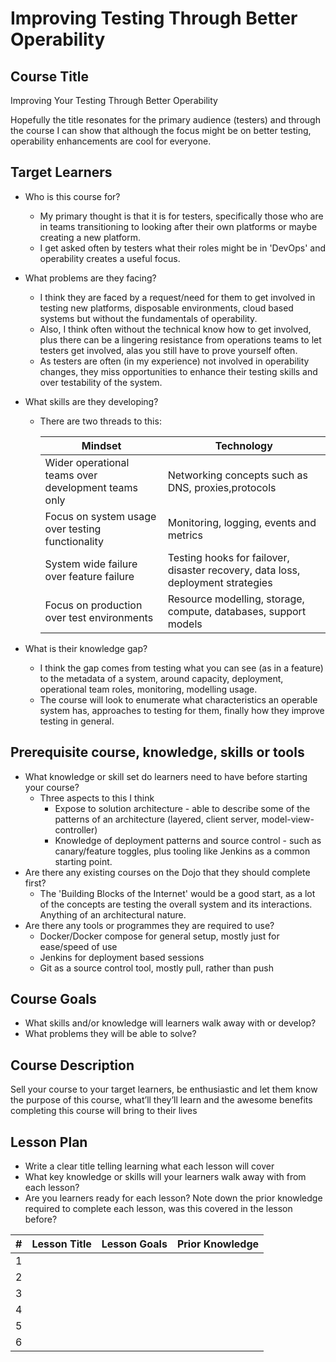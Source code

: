 # Improving Testing Through Better Operability

## Course Title

Improving Your Testing Through Better Operability

Hopefully the title resonates for the primary audience (testers) and through the course I can show that although the focus might be on better testing, operability enhancements are cool for everyone. 

## Target Learners

* Who is this course for?
  * My primary thought is that it is for testers, specifically those who are in teams transitioning to looking after their own platforms or maybe creating a new platform. 
  * I get asked often by testers what their roles might be in 'DevOps' and operability creates a useful focus.
* What problems are they facing?
  * I think they are faced by a request/need for them to get involved in testing new platforms, disposable environments, cloud based systems but without the fundamentals of operability.
  * Also, I think often without the technical know how to get involved, plus there can be a lingering resistance from operations teams to let testers get involved, alas you still have to prove yourself often.
  * As testers are often (in my experience) not involved in operability changes, they miss opportunities to enhance their testing skills and over testability of the system.
* What skills are they developing?
  * There are two threads to this:

    | Mindset | Technology |
    |---|---|
    |Wider operational teams over development teams only| Networking concepts such as DNS, proxies,protocols|
    |Focus on system usage over testing functionality| Monitoring, logging, events and metrics|
    |System wide failure over feature failure| Testing hooks for failover, disaster recovery, data loss, deployment strategies|
    |Focus on production over test environments|Resource modelling, storage, compute, databases, support models| 

* What is their knowledge gap?
  * I think the gap comes from testing what you can see (as in a feature) to the metadata of a system, around capacity, deployment, operational team roles, monitoring, modelling usage.
  * The course will look to enumerate what characteristics an operable system has, approaches to testing for them, finally how they improve testing in general.
  
## Prerequisite course, knowledge, skills or tools

* What knowledge or skill set do learners need to have before starting your course?
  * Three aspects to this I think
    * Expose to solution architecture - able to describe some of the patterns of an architecture (layered, client server, model-view-controller)
    * Knowledge of deployment patterns and source control - such as canary/feature toggles, plus tooling like Jenkins as a common starting point.  
* Are there any existing courses on the Dojo that they should complete first?
  * The 'Building Blocks of the Internet' would be a good start, as a lot of the concepts are testing the overall system and its interactions. Anything of an architectural nature.
* Are there any tools or programmes they are required to use?
  * Docker/Docker compose for general setup, mostly just for ease/speed of use
  * Jenkins for deployment based sessions
  * Git as a source control tool, mostly pull, rather than push

## Course Goals

* What skills and/or knowledge will learners walk away with or develop?
* What problems they will be able to solve?

## Course Description

Sell your course to your target learners, be enthusiastic and let them know the purpose of this course, what’ll they’ll learn and the awesome benefits completing this course will bring to their lives

## Lesson Plan

* Write a clear title telling learning what each lesson will cover
* What key knowledge or skills will your learners walk away with from each lesson?
* Are you learners ready for each lesson? Note down the prior knowledge required to complete each lesson, was this covered in the lesson before?

|#|Lesson Title|Lesson Goals|Prior Knowledge|
|---|---|---|---|
|1||||
|2||||
|3||||
|4||||
|5||||
|6||||

